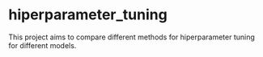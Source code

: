 # hiperparameter_tuning
This project aims to compare different methods for hiperparameter tuning for different models.
